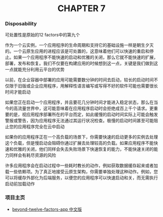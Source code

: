 # <center>CHAPTER 7</center>

### Disposability

可处置性是原始的12 factors中的第九个

作为一个云实例，一个应用程序的生命周期和支持它的基础设施一样是朝生夕灭的。一个云原生应用的进程应该是可处置的，这意味着他们可以快速的重启和停止。如果一个应用程序不能快速的启动和优雅的关闭，那么它就不能快速的扩展，部署，发布和恢复。我们不仅要在构建应用的时候想到这一点，关键是我们做到这一点就能充分利用云平台的优势

以前，在企业容器中部署的应用可能需要数分钟的时间去启动，较长的启动时间不仅限于旧版或企业应用程序，用解释性语言编写或写得不好的软件可能也需要很长时间才能启动

如果您正在启动一个应用程序，并且要花几分钟时间才能进入稳定状态，那么在当今的高流量世界中，这可能意味着在应用程序启动时会拒绝成百上千个请求。更重要的是，视应用程序部署所在的平台而定，如此缓慢的启动时间实际上可能会触发警报或警告，因为应用程序无法通过其运行状况检查。极慢的启动时间甚至可能阻止您的应用程序完全在云中启动

如果你的应用程序正在一个高负载的场景下，你需要快速的启动更多的实例去处理这个负载，但是慢启动会阻碍你通过扩展去处理较高的负载。如果应用程序不能快速和优雅的关闭，他们同样会失去失败场景下快速恢复的能力，不能快速关闭的能力同样会有耗尽资源的风险

许多应用程序会在启动过程中一些耗时教长的动作，例如获取数据缓存起来或者加载一些依赖项。为了真正地接受云原生架构，你需要单独处理这种动作。例如，您可以将缓存外部化为后端服务，以便您的应用程序可以快速启动和关，而无需执行启动前加载动作

### 项目主页
* [beyond-twelve-factors-app 中文版](../README.md)
